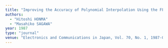 ```yaml
---
title: "Improving the Accuracy of Polynomial Interpolation Using the FFT"
authors:
  - "Hitoshi HONMA"
  - "Masahiko SAGAWA"
year: 1987
type: "journal"
venue: "Electronics and Communications in Japan, Vol. 70, No. 1, 1987-01-01."
---
```

